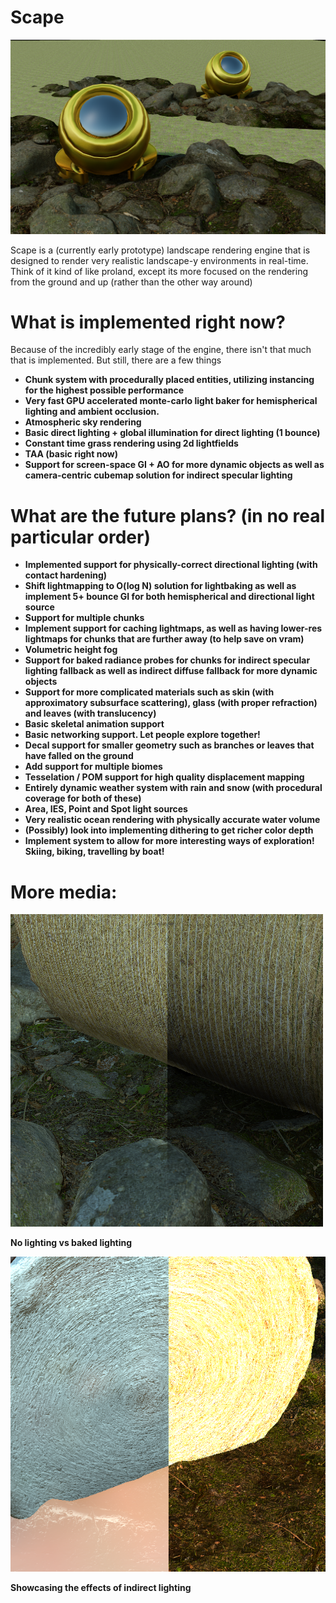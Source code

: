 # Scape
![image](https://github.com/UglySwedishFish/Scape/blob/master/Scape/Media/Thumbnail.png?raw=true)

Scape is a (currently early prototype) landscape rendering engine that is designed to render very realistic landscape-y environments in real-time. 
Think of it kind of like proland, except its more focused on the rendering from the ground and up (rather than the other way around) 

# What is implemented right now? 

Because of the incredibly early stage of the engine, there isn't that much that is implemented. But still, there are a few things 

* **Chunk system with procedurally placed entities, utilizing instancing for the highest possible performance** 
* **Very fast GPU accelerated monte-carlo light baker for hemispherical lighting and ambient occlusion.**
* **Atmospheric sky rendering** 
* **Basic direct lighting + global illumination for direct lighting (1 bounce)**
* **Constant time grass rendering using 2d lightfields**
* **TAA (basic right now)**
* **Support for screen-space GI + AO for more dynamic objects as well as camera-centric cubemap solution for indirect specular lighting**

# What are the future plans? (in no real particular order)

* **Implemented support for physically-correct directional lighting (with contact hardening)** 
* **Shift lightmapping to O(log N) solution for lightbaking as well as implement 5+ bounce GI for both hemispherical and directional light source**
* **Support for multiple chunks** 
* **Implement support for caching lightmaps, as well as having lower-res lightmaps for chunks that are further away (to help save on vram)**
* **Volumetric height fog** 
* **Support for baked radiance probes for chunks for indirect specular lighting fallback as well as indirect diffuse fallback for more dynamic objects**
* **Support for more complicated materials such as skin (with approximatory subsurface scattering), glass (with proper refraction) and leaves (with translucency)**
* **Basic skeletal animation support** 
* **Basic networking support. Let people explore together!**
* **Decal support for smaller geometry such as branches or leaves that have falled on the ground** 
* **Add support for multiple biomes** 
* **Tesselation / POM support for high quality displacement mapping** 
* **Entirely dynamic weather system with rain and snow (with procedural coverage for both of these)**
* **Area, IES, Point and Spot light sources** 
* **Very realistic ocean rendering with physically accurate water volume** 
* **(Possibly) look into implementing dithering to get richer color depth**
* **Implement system to allow for more interesting ways of exploration! Skiing, biking, travelling by boat!**

# More media:

![image](https://github.com/UglySwedishFish/Scape/blob/master/Scape/Media/Comparasion.png?raw=true)

**No lighting vs baked lighting**

![image](https://github.com/UglySwedishFish/Scape/blob/master/Scape/Media/ComparasionGI.png?raw=true)

**Showcasing the effects of indirect lighting**


